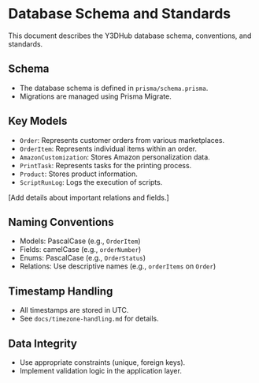 # Database Schema and Standards

This document describes the Y3DHub database schema, conventions, and standards.

## Schema

- The database schema is defined in `prisma/schema.prisma`.
- Migrations are managed using Prisma Migrate.

## Key Models

- `Order`: Represents customer orders from various marketplaces.
- `OrderItem`: Represents individual items within an order.
- `AmazonCustomization`: Stores Amazon personalization data.
- `PrintTask`: Represents tasks for the printing process.
- `Product`: Stores product information.
- `ScriptRunLog`: Logs the execution of scripts.

[Add details about important relations and fields.]

## Naming Conventions

- Models: PascalCase (e.g., `OrderItem`)
- Fields: camelCase (e.g., `orderNumber`)
- Enums: PascalCase (e.g., `OrderStatus`)
- Relations: Use descriptive names (e.g., `orderItems` on `Order`)

## Timestamp Handling

- All timestamps are stored in UTC.
- See `docs/timezone-handling.md` for details.

## Data Integrity

- Use appropriate constraints (unique, foreign keys).
- Implement validation logic in the application layer.
